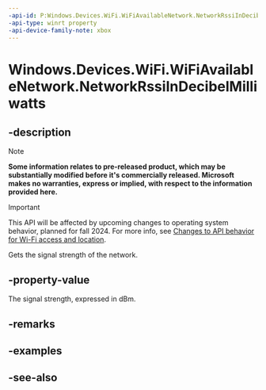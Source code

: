 ```yaml
---
-api-id: P:Windows.Devices.WiFi.WiFiAvailableNetwork.NetworkRssiInDecibelMilliwatts
-api-type: winrt property
-api-device-family-note: xbox
---
```


<!-- Property syntax
public double NetworkRssiInDecibelMilliwatts { get; }
-->

# Windows.Devices.WiFi.WiFiAvailableNetwork.NetworkRssiInDecibelMilliwatts

## -description

> [!NOTE]
> **Some information relates to pre-released product, which may be substantially modified before it's commercially released. Microsoft makes no warranties, express or implied, with respect to the information provided here.**

> [!IMPORTANT]
> This API will be affected by upcoming changes to operating system behavior, planned for fall 2024. For more info, see [Changes to API behavior for Wi-Fi access and location](/windows/win32/nativewifi/wi-fi-access-location-changes).

Gets the signal strength of the network.

## -property-value
The signal strength, expressed in dBm.

## -remarks

## -examples

## -see-also
